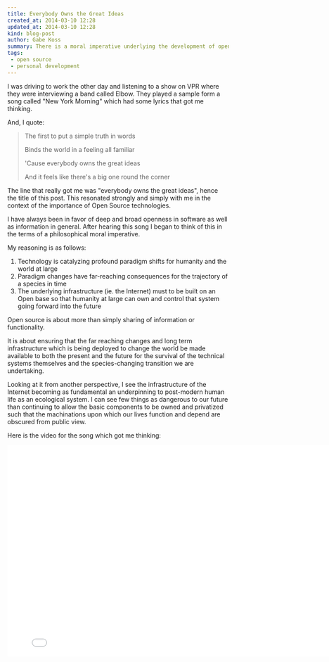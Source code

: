 ```yaml
---
title: Everybody Owns the Great Ideas
created_at: 2014-03-10 12:28
updated_at: 2014-03-10 12:28
kind: blog-post
author: Gabe Koss
summary: There is a moral imperative underlying the development of open technologies to build the worlds digital infrastructure.
tags: 
 - open source
 - personal development
--- 
```


I was driving to work the other day and listening to a show on VPR where they
were interviewing a band called Elbow. They played a sample form a song called
"New York Morning" which had some lyrics that got me thinking. 

And, I quote:

>
> The first to put a simple truth in words
>
> Binds the world in a feeling all familiar
>
> 'Cause everybody owns the great ideas
>
> And it feels like there's a big one round the corner
>

The line that really got me was "everybody owns the great ideas", hence the
title of this post. This resonated strongly and simply with me in the context
of the importance of Open Source technologies.

I have always been in favor of deep and broad openness in software as well as
information in general. After hearing this song I began to think of this in
the terms of a philosophical moral imperative.

My reasoning is as follows:

1. Technology is catalyzing profound paradigm shifts for humanity and the world
   at large
1. Paradigm changes have far-reaching consequences for the trajectory of a
   species in time
1. The underlying infrastructure (ie. the Internet) must to be built on an
   Open base so that humanity at large can own and control that system going 
   forward into the future

Open source is about more than simply sharing of information or functionality. 

It is about ensuring that the far reaching changes and long term infrastructure
which is being deployed to change the world be made available to both the
present and the future for the survival of the technical systems themselves and
the species-changing transition we are undertaking. 

Looking at it from another perspective, I see the infrastructure of the
Internet becoming as fundamental an underpinning to post-modern human life as
an ecological system. I can see few things as dangerous to our future than
continuing to allow the basic components to be owned and privatized such that
the machinations upon which our lives function and depend are obscured from
public view.

Here is the video for the song which got me thinking: 

<iframe width="800" height="480" src="//www.youtube.com/embed/cqnIbueM5fE" frameborder="0" allowfullscreen></iframe>
